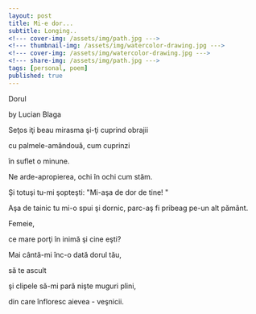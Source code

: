 ```yaml
---
layout: post
title: Mi-e dor...
subtitle: Longing..
<!--- cover-img: /assets/img/path.jpg --->
<!--- thumbnail-img: /assets/img/watercolor-drawing.jpg --->
<!--- cover-img: /assets/img/watercolor-drawing.jpg --->
<!--- share-img: /assets/img/path.jpg --->
tags: [personal, poem]
published: true
---
```


Dorul

by Lucian Blaga


Seţos iţi beau mirasma şi-ţi cuprind obrajii

cu palmele-amândouă, cum cuprinzi

în suflet o minune.

Ne arde-apropierea, ochi în ochi cum stăm.

Şi totuşi tu-mi şopteşti: "Mi-aşa de dor de tine! "

Aşa de tainic tu mi-o spui şi dornic, parc-aş fi
pribeag pe-un alt pământ.


Femeie,

ce mare porţi în inimă şi cine eşti?

Mai cântă-mi înc-o dată dorul tău,

să te ascult

şi clipele să-mi pară nişte muguri plini,

din care înfloresc aievea - veşnicii.
